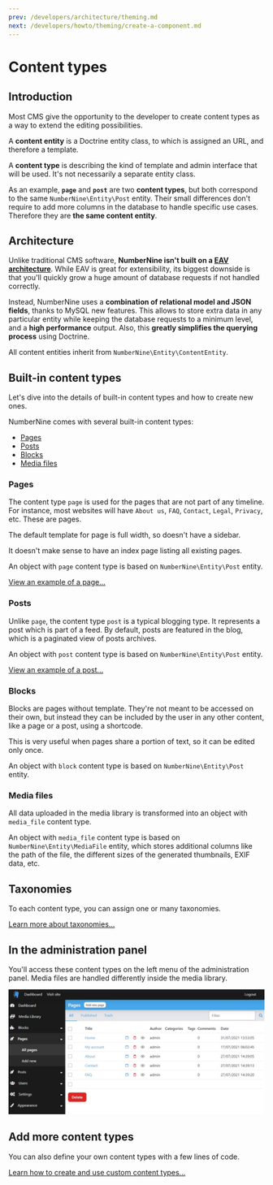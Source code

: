 ```yaml
---
prev: /developers/architecture/theming.md
next: /developers/howto/theming/create-a-component.md
---
```


# Content types

## Introduction

Most CMS give the opportunity to the developer to create content types as a way to extend the
editing possibilities.

A **content entity** is a Doctrine entity class, to which is assigned an URL, and therefore a template.

A **content type** is describing the kind of template and admin interface that will be used. It's not
necessarily a separate entity class.

As an example, **`page`** and **`post`** are two **content types**, but both correspond to the same
`NumberNine\Entity\Post` entity. Their small differences don't require to add more columns in the database
to handle specific use cases. Therefore they are **the same content entity**.

## Architecture

Unlike traditional CMS software, **NumberNine isn't built on a [EAV architecture](https://en.wikipedia.org/wiki/Entity%E2%80%93attribute%E2%80%93value_model)**.
While EAV is great for extensibility, its biggest downside is that you'll quickly grow a huge amount of
database requests if not handled correctly.

Instead, NumberNine uses a **combination of relational model and JSON fields**, thanks to MySQL new features.
This allows to store extra data in any particular entity while keeping the database requests to a minimum
level, and a **high performance** output. Also, this **greatly simplifies the querying process** using Doctrine.

All content entities inherit from `NumberNine\Entity\ContentEntity`.

## Built-in content types

Let's dive into the details of built-in content types and how to create new ones.

NumberNine comes with several built-in content types:
* [Pages](#pages)
* [Posts](#posts)
* [Blocks](#blocks)
* [Media files](#media-files)

### Pages

The content type `page` is used for the pages that are not part of any timeline. For instance, most
websites will have `About us`, `FAQ`, `Contact`, `Legal`, `Privacy`, etc. These are pages.

The default template for page is full width, so doesn't have a sidebar.

It doesn't make sense to have an index page listing all existing pages.

An object with `page` content type is based on `NumberNine\Entity\Post` entity.

<a href="/images/screenshots/frontend_single_page.jpg" target="_blank" title="Frontend single page">
  View an example of a page...
</a>

### Posts

Unlike `page`, the content type `post` is a typical blogging type. It represents a post which is part
of a feed. By default, posts are featured in the blog, which is a paginated view of posts archives.

An object with `post` content type is based on `NumberNine\Entity\Post` entity.

<a href="/images/screenshots/frontend_single_post.jpg" target="_blank" title="Frontend single post">
  View an example of a post...
</a>

### Blocks

Blocks are pages without template. They're not meant to be accessed on their own, but instead they
can be included by the user in any other content, like a page or a post, using a shortcode.

This is very useful when pages share a portion of text, so it can be edited only once.

An object with `block` content type is based on `NumberNine\Entity\Post` entity.

### Media files

All data uploaded in the media library is transformed into an object with `media_file` content type.

An object with `media_file` content type is based on `NumberNine\Entity\MediaFile` entity, which
stores additional columns like the path of the file, the different sizes of the generated thumbnails,
EXIF data, etc.

## Taxonomies

To each content type, you can assign one or many taxonomies.

[Learn more about taxonomies...]()

## In the administration panel

You'll access these content types on the left menu of the administration panel. Media files are handled differently
inside the media library.

![Content Entities Index Page](/images/screenshots/admin_contententity_index.jpg)

## Add more content types

You can also define your own content types with a few lines of code.

[Learn how to create and use custom content types...](/developers/howto/content/create-a-content-type.md)
